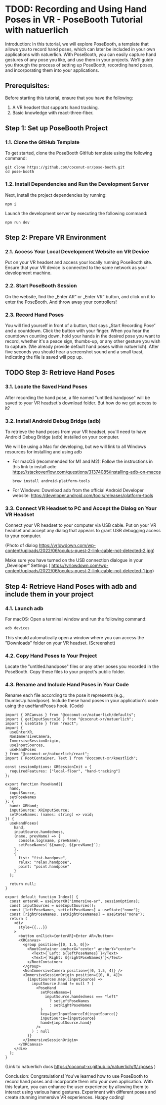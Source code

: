 # TDOD:  Recording and Using Hand Poses in VR - PoseBooth Tutorial with natuerlich

Introduction:
In this tutorial, we will explore PoseBooth, a template that allows you to record hand poses, which can later be included in your own applications with natuerlich. With PoseBooth, you can easily capture hand gestures of any pose you like, and use them in your projects. We'll guide you through the process of setting up PoseBooth, recording hand poses, and incorporating them into your applications.

## Prerequisites:

Before starting this tutorial, ensure that you have the following:

1. A VR headset that supports hand tracking.
2. Basic knowledge with react-three-fiber.

## Step 1: Set up PoseBooth Project

### 1.1. Clone the GitHub Template
To get started, clone the PoseBooth GitHub template using the following command:

```
git clone https://github.com/coconut-xr/pose-booth.git
cd pose-booth
```

### 1.2. Install Dependencies and Run the Development Server
Next, install the project dependencies by running:

```
npm i
```

Launch the development server by executing the following command:

```
npm run dev
```

## Step 2: Prepare VR Environment

### 2.1. Access Your Local Development Website on VR Device

Put on your VR headset and access your locally running PoseBooth site. Ensure that your VR device is connected to the same network as your development machine.

### 2.2. Start PoseBooth Session

On the website, find the „Enter AR“  or „Enter VR“ button, and click on it to enter the PoseBooth. And throw away your controllers!

### 2.3. Record Hand Poses

You will find yourself in front of a button, that says „Start Recording Pose“ and a countdown. Click the button with your finger.
When you hear the countdown counting down, hold your hands in the desired pose you want to record, whether it's a peace sign, thumbs-up, or any other gesture you wish to capture. (We already provide default hand poses within natuerlich). After five seconds you should hear a screenshot sound and a small toast, indicating the file is saved will pop up.

## TODO Step 3: Retrieve Hand Poses

### 3.1. Locate the Saved Hand Poses

After recording the hand pose, a file named "untitled.handpose" will be saved to your VR headset's download folder. But how do we get access to it?

### 3.2. Install Android Debug Bridge (adb)

To retrieve the hand poses from your VR headset, you'll need to have Android Debug Bridge (adb) installed on your computer.

We will be using a Mac for developing, but we will link to all Windows resources for installing and using adb

- For macOS (recommended for M1 and M2):
  Follow the instructions in this link to install adb: <https://stackoverflow.com/questions/31374085/installing-adb-on-macos>

  ```
  brew install android-platform-tools
  ```

- For Windows:
  Download adb from the official Android Developer website: <https://developer.android.com/tools/releases/platform-tools>

### 3.3. Connect VR Headset to PC and Accept the Dialog on Your VR Headset

Connect your VR headset to your computer via USB cable.
Put on your VR headset and accept any dialog that appears to grant USB debugging access to your computer.

(Photo of dialog <https://vrlowdown.com/wp-content/uploads/2022/06/oculus-quest-2-link-cable-not-detected-2.jpg>)

Make sure you have turned on the USB connection dialogue in your „Developer“ Settings
 ( <https://vrlowdown.com/wp-content/uploads/2022/06/oculus-quest-2-link-cable-not-detected-1.jpg>)

## Step 4: Retrieve Hand Poses with adb and include them in your project

### 4.1. Launch adb

For macOS:
  Open a terminal window and run the following command:

```zsh
adb devices
```

This should automatically open a window where you can access the "Downloads" folder on your VR headset.
(Screenshot)

### 4.2. Copy Hand Poses to Your Project

Locate the "untitled.handpose" files or any other poses you recorded in the PoseBooth. Copy these files to your project's public folder.

### 4.3. Rename and Include Hand Poses in Your Code

Rename each file according to the pose it represents (e.g., thumbsUp.handpose). Include these hand poses in your application's code using the useHandPoses hook.
(Code)

```tsx
import { XRCanvas } from "@coconut-xr/natuerlich/defaults";
import { getInputSourceId } from "@coconut-xr/natuerlich";
import { useState } from "react";
import {
  useEnterXR,
  NonImmersiveCamera,
  ImmersiveSessionOrigin,
  useInputSources,
  useHandPoses
} from "@coconut-xr/natuerlich/react";
import { RootContainer, Text } from "@coconut-xr/koestlich";

const sessionOptions: XRSessionInit = {
  requiredFeatures: ["local-floor", "hand-tracking"]
};

export function PoseHand({
  hand,
  inputSource,
  setPoseNames
}: {
  hand: XRHand;
  inputSource: XRInputSource;
  setPoseNames: (names: string) => void;
}) {
  useHandPoses(
    hand,
    inputSource.handedness,
    (name, prevName) => {
      console.log(name, prevName);
      setPoseNames(`${name}, ${prevName}`);
    },
    {
      fist: "fist.handpose",
      relax: "relax.handpose",
      point: "point.handpose"
    }
  );

  return null;
}

export default function Index() {
  const enterAR = useEnterXR("immersive-ar", sessionOptions);
  const inputSources = useInputSources();
  const [leftPoseNames, setLeftPoseNames] = useState("none");
  const [rightPoseNames, setRightPoseNames] = useState("none");
  return (
    <div
      style={{...}}
    >
      <button onClick={enterAR}>Enter AR</button>
      <XRCanvas>
        <group position={[0, 1.5, 0]}>
          <RootContainer anchorX="center" anchorY="center">
            <Text>{`Left: ${leftPoseNames}`}</Text>
            <Text>{`Right: ${rightPoseNames}`}</Text>
          </RootContainer>
        </group>
        <NonImmersiveCamera position={[0, 1.5, 4]} />
        <ImmersiveSessionOrigin position={[0, 0, 4]}>
          {inputSources.map((inputSource) =>
            inputSource.hand != null ? (
              <PoseHand
                setPoseNames={
                  inputSource.handedness === "left"
                    ? setLeftPoseNames
                    : setRightPoseNames
                }
                key={getInputSourceId(inputSource)}
                inputSource={inputSource}
                hand={inputSource.hand}
              />
            ) : null
          )}
        </ImmersiveSessionOrigin>
      </XRCanvas>
    </div>
  );
}
```

(Link to natuerlich docs <https://coconut-xr.github.io/natuerlich/#/./poses> )

Conclusion:
Congratulations! You've learned how to use PoseBooth to record hand poses and incorporate them into your own application. With this feature, you can enhance the user experience by allowing them to interact using various hand gestures. Experiment with different poses and create stunning immersive VR experiences. Happy coding!
